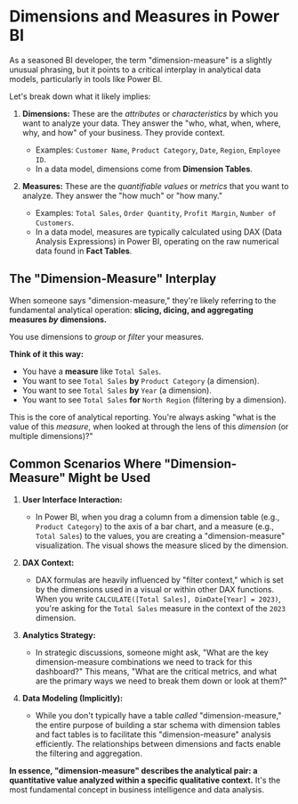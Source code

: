 # Dimensions and Measures in Power BI

As a seasoned BI developer, the term "dimension-measure" is a slightly unusual phrasing, but it points to a critical interplay in analytical data models, particularly in tools like Power BI.

Let's break down what it likely implies:

1. **Dimensions:** These are the *attributes* or *characteristics* by which you want to analyze your data. They answer the "who, what, when, where, why, and how" of your business. They provide context.
   - Examples: `Customer Name`, `Product Category`, `Date`, `Region`, `Employee ID`.
   - In a data model, dimensions come from **Dimension Tables**.

2. **Measures:** These are the *quantifiable values* or *metrics* that you want to analyze. They answer the "how much" or "how many."
   - Examples: `Total Sales`, `Order Quantity`, `Profit Margin`, `Number of Customers`.
   - In a data model, measures are typically calculated using DAX (Data Analysis Expressions) in Power BI, operating on the raw numerical data found in **Fact Tables**.

## The "Dimension-Measure" Interplay

When someone says "dimension-measure," they're likely referring to the fundamental analytical operation: **slicing, dicing, and aggregating measures *by* dimensions.**

You use dimensions to *group* or *filter* your measures.

**Think of it this way:**

- You have a **measure** like `Total Sales`.
- You want to see `Total Sales` **by** `Product Category` (a dimension).
- You want to see `Total Sales` **by** `Year` (a dimension).
- You want to see `Total Sales` **for** `North Region` (filtering by a dimension).

This is the core of analytical reporting. You're always asking "what is the value of this *measure*, when looked at through the lens of this *dimension* (or multiple dimensions)?"

## Common Scenarios Where "Dimension-Measure" Might be Used

1. **User Interface Interaction:**
   - In Power BI, when you drag a column from a dimension table (e.g., `Product Category`) to the axis of a bar chart, and a measure (e.g., `Total Sales`) to the values, you are creating a "dimension-measure" visualization. The visual shows the measure sliced by the dimension.

2. **DAX Context:**
   - DAX formulas are heavily influenced by "filter context," which is set by the dimensions used in a visual or within other DAX functions. When you write `CALCULATE([Total Sales], DimDate[Year] = 2023)`, you're asking for the `Total Sales` measure in the context of the `2023` dimension.

3. **Analytics Strategy:**
   - In strategic discussions, someone might ask, "What are the key dimension-measure combinations we need to track for this dashboard?" This means, "What are the critical metrics, and what are the primary ways we need to break them down or look at them?"

4. **Data Modeling (Implicitly):**
   - While you don't typically have a table *called* "dimension-measure," the entire purpose of building a star schema with dimension tables and fact tables is to facilitate this "dimension-measure" analysis efficiently. The relationships between dimensions and facts enable the filtering and aggregation.

**In essence, "dimension-measure" describes the analytical pair: a quantitative value analyzed within a specific qualitative context.** It's the most fundamental concept in business intelligence and data analysis.

